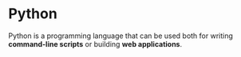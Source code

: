 # Python

Python is a programming language that can be used both for writing **command-line scripts** or building **web applications**.








